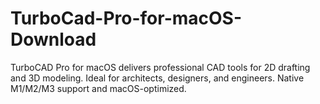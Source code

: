 # TurboCad-Pro-for-macOS-Download
TurboCAD Pro for macOS delivers professional CAD tools for 2D drafting and 3D modeling. Ideal for architects, designers, and engineers. Native M1/M2/M3 support and macOS-optimized.
